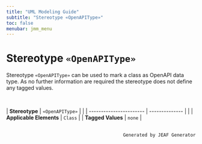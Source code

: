 ```yaml
---
title: "UML Modeling Guide"
subtitle: "Stereotype «OpenAPIType»"
toc: false
menubar: jmm_menu
---
```


# Stereotype `«OpenAPIType»`
Stereotype `«OpenAPIType»` can be used to mark a class as OpenAPI data type. As no further information are required the stereotype does not define any tagged values.

<br>

| **Stereotype**          | `«OpenAPIType»` | |
| ----------------------- | -------------- | |
| **Applicable Elements** | `Class`        |
| **Tagged Values**       | `none`           |



<br>

<div style="text-align: right"><code>Generated by JEAF Generator</code></div>

    